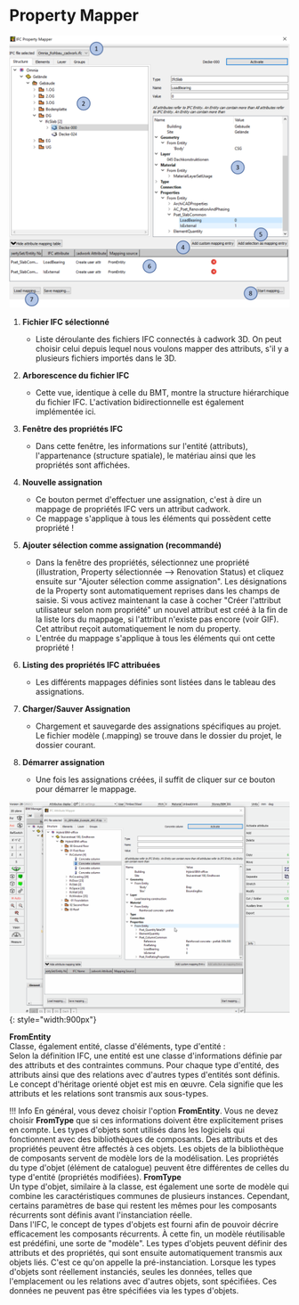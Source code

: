 # Property Mapper

![localized image](../img/de/prop_mapper.png)

1. **Fichier IFC sélectionné**
    * Liste déroulante des fichiers IFC connectés à cadwork 3D. On peut choisir celui depuis lequel nous voulons mapper des attributs, s'il y a plusieurs fichiers importés dans le 3D.

2. **Arborescence du fichier IFC** 
    * Cette vue, identique à celle du BMT, montre la structure hiérarchique du fichier IFC. L'activation bidirectionnelle est également implémentée ici.  

3. **Fenêtre des propriétés IFC**
    * Dans cette fenêtre, les informations sur l'entité (attributs), l'appartenance (structure spatiale), le matériau ainsi que les propriétés sont affichées.  

4. **Nouvelle assignation**
    * Ce bouton permet d'effectuer une assignation, c'est à dire un mappage de propriétés IFC vers un attribut cadwork.
    * Ce mappage s'applique à tous les éléments qui possèdent cette propriété !

5. **Ajouter sélection comme assignation (recommandé)**
    * Dans la fenêtre des propriétés, sélectionnez une propriété (illustration, Property sélectionnée --> Renovation Status) et cliquez ensuite sur "Ajouter sélection comme assignation". Les désignations de la Property sont automatiquement reprises dans les champs de saisie. Si vous activez maintenant la case à cocher "Créer l'attribut utilisateur selon nom propriété" un nouvel attribut est créé à la fin de la liste lors du mappage, si l'attribut n'existe pas encore (voir GIF). Cet attribut reçoit automatiquement le nom du property. 
    * L'entrée du mappage s'applique à tous les éléments qui ont cette propriété !

6. **Listing des propriétés IFC attribuées**
    * Les différents mappages définies sont listées dans le tableau des assignations. 

7. **Charger/Sauver Assignation**
    * Chargement et sauvegarde des assignations spécifiques au projet. Le fichier modèle (.mapping) se trouve dans le dossier du projet, le dossier courant. 

8. **Démarrer assignation**
    * Une fois les assignations créées, il suffit de cliquer sur ce bouton pour démarrer le mappage. 

![localized gif](../img/mapping.gif){: style="width:900px"}



**FromEntity** <br>
Classe, également entité, classe d'éléments, type d'entité :<br> 
Selon la définition IFC, une entité est une classe d'informations définie par des attributs et des contraintes communs. Pour chaque type d'entité, des attributs ainsi que des relations avec d'autres types d'entités sont définis. Le concept d'héritage orienté objet est mis en œuvre. Cela signifie que les attributs et les relations sont transmis aux sous-types.

!!! Info
    En général, vous devez choisir l'option **FromEntity**. Vous ne devez choisir **FromType** que si ces informations doivent être explicitement prises en compte. Les types d'objets sont utilisés dans les logiciels qui fonctionnent avec des bibliothèques de composants. Des attributs et des propriétés peuvent être affectés à ces objets. Les objets de la bibliothèque de composants servent de modèle lors de la modélisation. Les propriétés du type d'objet (élément de catalogue) peuvent être différentes de celles du type d'entité (propriétés modifiées). 
**FromType** <br>
Un type d'objet, similaire à la classe, est également une sorte de modèle qui combine les caractéristiques communes de plusieurs instances. Cependant, certains paramètres de base qui restent les mêmes pour les composants récurrents sont définis avant l'instanciation réelle. <br>
Dans l'IFC, le concept de types d'objets est fourni afin de pouvoir décrire efficacement les composants récurrents. À cette fin, un modèle réutilisable est prédéfini, une sorte de "modèle". Les types d'objets peuvent définir des attributs et des propriétés, qui sont ensuite automatiquement transmis aux objets liés. C'est ce qu'on appelle la pré-instanciation. Lorsque les types d'objets sont réellement instanciés, seules les données, telles que l'emplacement ou les relations avec d'autres objets, sont spécifiées. Ces données ne peuvent pas être spécifiées via les types d'objets.
